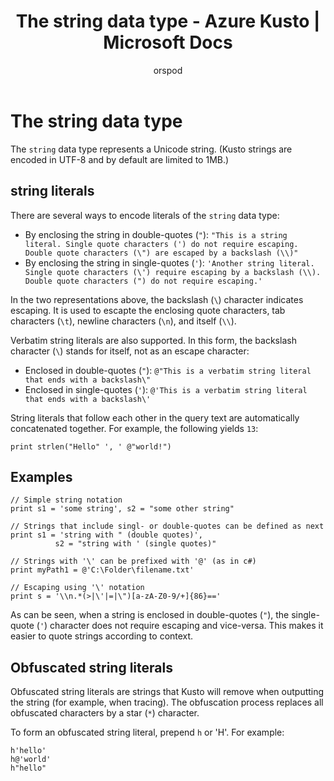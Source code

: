 ﻿---
title: The string data type - Azure Kusto | Microsoft Docs
description: This article describes The string data type in Azure Kusto.
author: orspod
ms.author: v-orspod
ms.reviewer: mblythe
ms.service: kusto
ms.topic: reference
ms.date: 09/24/2018
---
# The string data type

The `string` data type represents a Unicode string. (Kusto strings are encoded in UTF-8 and by default are limited to 1MB.)

## string literals

There are several ways to encode literals of the `string` data type:
* By enclosing the string in double-quotes (`"`): `"This is a string literal. Single quote characters (') do not require escaping. Double quote characters (\") are escaped by a backslash (\\)"`
* By enclosing the string in single-quotes (`'`): `'Another string literal. Single quote characters (\') require escaping by a backslash (\\). Double quote characters (") do not require escaping.'`

In the two representations above, the backslash (`\`) character indicates escaping.
It is used to escapte the enclosing quote characters, tab characters (`\t`),
newline characters (`\n`), and itself (`\\`).

Verbatim string literals are also supported. In this form, the backslash character (`\`) stands for itself,
not as an escape character:

* Enclosed in double-quotes (`"`): `@"This is a verbatim string literal that ends with a backslash\"`
* Enclosed in single-quotes (`'`): `@'This is a verbatim string literal that ends with a backslash\'`

String literals that follow each other in the query text are automatically
concatenated together. For example, the following yields `13`:

```kusto
print strlen("Hello" ', ' @"world!")
```

## Examples

```kusto
// Simple string notation
print s1 = 'some string', s2 = "some other string"

// Strings that include singl- or double-quotes can be defined as next 
print s1 = 'string with " (double quotes)', 
          s2 = "string with ' (single quotes)"
          
// Strings with '\' can be prefixed with '@' (as in c#)
print myPath1 = @'C:\Folder\filename.txt'

// Escaping using '\' notation
print s = '\\n.*(>|\'|=|\")[a-zA-Z0-9/+]{86}=='
```

As can be seen, when a string is enclosed in double-quotes (`"`), the single-quote (`'`)
character does not require escaping and vice-versa. This makes it easier to quote strings
according to context.

## Obfuscated string literals

Obfuscated string literals are strings that Kusto will remove when outputting the string (for example, when tracing).
The obfuscation process replaces all obfuscated characters by a star (`*`) character.

To form an obfuscated string literal, prepend `h` or 'H'. For example:
```kusto
h'hello'
h@'world' 
h"hello"
```